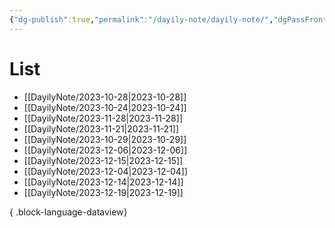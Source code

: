 ```yaml
---
{"dg-publish":true,"permalink":"/dayily-note/dayily-note/","dgPassFrontmatter":true,"created":"2023-12-14T17:46:14.373+09:00","updated":"2023-12-14T18:43:19.398+09:00"}
---
```


# List
- [[DayilyNote/2023-10-28\|2023-10-28]]
- [[DayilyNote/2023-10-24\|2023-10-24]]
- [[DayilyNote/2023-11-28\|2023-11-28]]
- [[DayilyNote/2023-11-21\|2023-11-21]]
- [[DayilyNote/2023-10-29\|2023-10-29]]
- [[DayilyNote/2023-12-06\|2023-12-06]]
- [[DayilyNote/2023-12-15\|2023-12-15]]
- [[DayilyNote/2023-12-04\|2023-12-04]]
- [[DayilyNote/2023-12-14\|2023-12-14]]
- [[DayilyNote/2023-12-19\|2023-12-19]]

{ .block-language-dataview}
